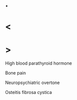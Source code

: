 # .

# <

# >

High blood parathyroid hormone

Bone pain

Neuropsychiatric overtone

Osteitis fibrosa cystica
